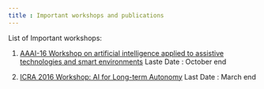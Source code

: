 ```yaml
---
title : Important workshops and publications
---
```


List of Important workshops:

1. [AAAI-16 Workshop on artificial intelligence applied to assistive
   technologies and smart
environments](http://liara.uqac.ca/aaai16-workshop-atse.htm)
    Laste Date : October end

2. [ICRA 2016 Workshop: AI for Long-term Autonomy]()
    Last Date : March end
